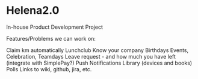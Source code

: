 # Helena2.0
In-house Product Development Project

Features/Problems we can work on:

Claim km  automatically
Lunchclub
Know your company
Birthdays
Events, Celebration, Teamdays
Leave request - and how much you have left (integrate with SimplePay?)
Push Notifications
Library (devices and books)
Polls
Links to wiki, github, jira, etc.

